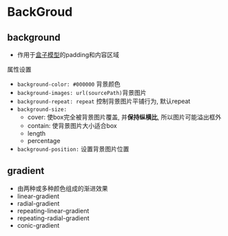 # BackGroud

## background

- 作用于[盒子模型](css-box-model.md)的padding和内容区域

属性设置

- `background-color: #000000` 背景颜色
- `background-images: url(sourcePath)`背景图片
- `background-repeat: repeat` 控制背景图片平铺行为, 默认repeat
- `background-size:`
  - cover: 使box完全被背景图片覆盖, 并**保持纵横比**, 所以图片可能溢出框外
  - contain: 使背景图片大小适合box
  - length
  - percentage
- `background-position:` 设置背景图片位置

## gradient

- 由两种或多种颜色组成的渐进效果
- linear-gradient
- radial-gradient
- repeating-linear-gradient
- repeating-radial-gradient
- conic-gradient
